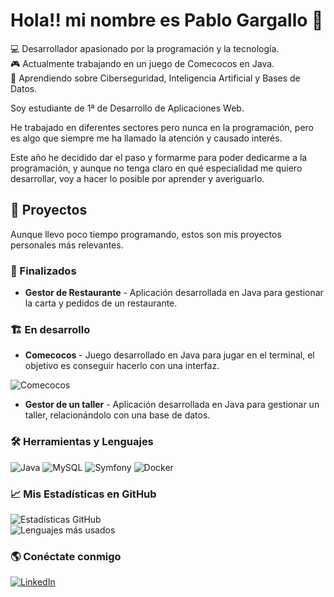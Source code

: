 # Hola!! mi nombre es Pablo Gargallo 👋
💻 Desarrollador apasionado por la programación y la tecnología.  
🎮 Actualmente trabajando en un juego de Comecocos en Java.  
🚀 Aprendiendo sobre Ciberseguridad, Inteligencia Artificial y Bases de Datos.

Soy estudiante de 1ª de Desarrollo de Aplicaciones Web.

He trabajado en diferentes sectores pero nunca en la programación, pero es algo que siempre me ha llamado la atención y causado interés.

Este año he decidido dar el paso y formarme para poder dedicarme a la programación, y aunque no tenga claro en qué especialidad me quiero desarrollar, voy a hacer lo posible por aprender y averiguarlo.



## 🚀 Proyectos
Aunque llevo poco tiempo programando, estos son mis proyectos personales más relevantes.

### 📌 Finalizados
- **Gestor de Restaurante** - Aplicación desarrollada en Java para gestionar la carta y pedidos de un restaurante.


### 🏗️ En desarrollo
- **Comecocos** - Juego desarrollado en Java para jugar en el terminal, el objetivo es conseguir hacerlo con una interfaz.

![Comecocos](image-1.png)

- **Gestor de un taller** - Aplicación desarrollada en Java para gestionar un taller, relacionándolo con una base de datos.


### 🛠 Herramientas y Lenguajes 
![Java](https://img.shields.io/badge/Java-ED8B00?style=for-the-badge&logo=java&logoColor=white) ![MySQL](https://img.shields.io/badge/MySQL-4479A1?style=for-the-badge&logo=mysql&logoColor=white)  ![Symfony](https://img.shields.io/badge/Symfony-000000?style=for-the-badge&logo=symfony&logoColor=white) ![Docker](https://img.shields.io/badge/Docker-2496ED?style=for-the-badge&logo=docker&logoColor=white) 

### 📈 Mis Estadísticas en GitHub  
![Estadísticas GitHub](https://github-readme-stats.vercel.app/api?username=PabloGargalloSanz&show_icons=true&theme=radical)  
![Lenguajes más usados](https://github-readme-stats.vercel.app/api/top-langs/?username=PabloGargalloSanz&layout=compact&theme=radical)  


### 🌎 Conéctate conmigo  
[![LinkedIn](https://img.shields.io/badge/LinkedIn-0077B5?style=for-the-badge&logo=linkedin&logoColor=white)](https://linkedin.com/in/pablo-gargallo-sanz)   

